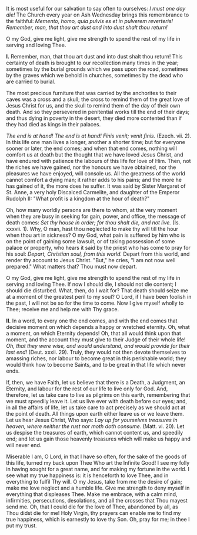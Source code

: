 
It is most useful for our salvation to say often to ourselves: *I must one day die!* The Church every year on Ash Wednesday brings this remembrance to the faithful: *Memento, homo, quia pulvis es et in pulverem reverteris! Remember, man, that thou art dust and into dust shalt thou return!*

O my God, give me light, give me strength to spend the rest of my life in serving and loving Thee.

**I\.** Remember, man, that thou art dust and into dust shalt thou return! This certainty of death is brought to our recollection many times in the year; sometimes by the burial grounds which we pass upon the road, sometimes by the graves which we behold in churches, sometimes by the dead who are carried to burial.

The most precious furniture that was carried by the anchorites to their caves was a cross and a skull; the cross to remind them of the great love of Jesus Christ for us, and the skull to remind them of the day of their own death. And so they persevered in penitential works till the end of their days; and thus dying in poverty in the desert, they died more contented than if they had died as kings in their palaces.

*The end is at hand! The end is at hand! Finis venit; venit finis.* (Ezech. vii. 2). In this life one man lives a longer, another a shorter time; but for everyone sooner or later, the end comes; and when that end comes, nothing will comfort us at death but the thought that we have loved Jesus Christ, and have endured with patience the labours of this life for love of Him. Then, not the riches we have gained, nor the honours we have obtained, nor the pleasures we have enjoyed, will console us. All the greatness of the world cannot comfort a dying man; it rather adds to his pains; and the more he has gained of it, the more does he suffer. It was said by Sister Margaret of St. Anne, a very holy Discalced Carmelite, and daughter of the Emperor Rudolph II: \"What profit is a kingdom at the hour of death?\"

Oh, how many worldly persons are there to whom, at the very moment when they are busy in seeking for gain, power, and office, the message of death comes: *Set thy house in order; for thou shalt die, and not live.* (Is. xxxvii. 1). Why, O man, hast thou neglected to make thy will till the hour when thou art in sickness? O my God, what pain is suffered by him who is on the point of gaining some lawsuit, or of taking possession of some palace or property, who hears it said by the priest who has come to pray for his soul: *Depart, Christian soul, from this world.* Depart from this world, and render thy account to Jesus Christ. \"But,\" he cries, \"I am not now well prepared.\" What matters that? Thou must now depart.

O my God, give me light, give me strength to spend the rest of my life in serving and loving Thee. If now I should die, I should not die content; I should die disturbed. What, then, do I wait for? That death should seize me at a moment of the greatest peril to my soul? O Lord, if I have been foolish in the past, I will not be so for the time to come. Now I give myself wholly to Thee; receive me and help me with Thy grace.

**II\.** In a word, to every one the end comes, and with the end comes that decisive moment on which depends a happy or wretched eternity. Oh, what a moment, on which Eternity depends! Oh, that all would think upon that moment, and the account they must give to their Judge of their whole life! *Oh, that they were wise, and would understand, and would provide for their last end!* (Deut. xxxii. 29). Truly, they would not then devote themselves to amassing riches, nor labour to become great in this perishable world; they would think how to become Saints, and to be great in that life which never ends.

If, then, we have Faith, let us believe that there is a Death, a Judgment, an Eternity, and labour for the rest of our life to live only for God. And, therefore, let us take care to live as pilgrims on this earth, remembering that we must speedily leave it. Let us live ever with death before our eyes; and, in all the affairs of life, let us take care to act precisely as we should act at the point of death. All things upon earth either leave us or we leave them. Let us hear Jesus Christ, Who says: *Lay up for yourselves treasures in heaven, where neither the rust nor moth doth consume.* (Matt. vi. 20). Let us despise the treasures of earth, which cannot content us, and speedily end; and let us gain those heavenly treasures which will make us happy and will never end.

Miserable I am, O Lord, in that I have so often, for the sake of the goods of this life, turned my back upon Thee Who art the Infinite Good! I see my folly in having sought for a great name, and for making my fortune in the world. I see what my true happiness is: it is henceforth to love Thee, and in everything to fulfil Thy will. O my Jesus, take from me the desire of gain; make me love neglect and a humble life. Give me strength to deny myself in everything that displeases Thee. Make me embrace, with a calm mind, infirmities, persecutions, desolations, and all the crosses that Thou mayest send me. Oh, that I could die for the love of Thee, abandoned by all, as Thou didst die for me! Holy Virgin, thy prayers can enable me to find my true happiness, which is earnestly to love thy Son. Oh, pray for me; in thee I put my trust.

